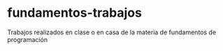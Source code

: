 # fundamentos-trabajos
Trabajos realizados en clase o en casa de la materia de fundamentos de programación

